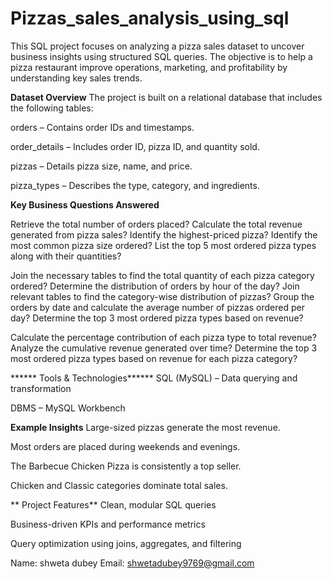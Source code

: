 # Pizzas_sales_analysis_using_sql
This SQL project focuses on analyzing a pizza sales dataset to uncover business insights using structured SQL queries. The objective is to help a pizza restaurant improve operations, marketing, and profitability by understanding key sales trends.

 **Dataset Overview**
The project is built on a relational database that includes the following tables:

orders – Contains order IDs and timestamps.

order_details – Includes order ID, pizza ID, and quantity sold.

pizzas – Details pizza size, name, and price.

pizza_types – Describes the type, category, and ingredients.

**Key Business Questions Answered**

Retrieve the total number of orders placed?
Calculate the total revenue generated from pizza sales?
Identify the highest-priced pizza?
Identify the most common pizza size ordered?
List the top 5 most ordered pizza types along with their quantities?

Join the necessary tables to find the total quantity of each pizza category ordered?
Determine the distribution of orders by hour of the day?
Join relevant tables to find the category-wise distribution of pizzas?
Group the orders by date and calculate the average number of pizzas ordered per day?
Determine the top 3 most ordered pizza types based on revenue?


Calculate the percentage contribution of each pizza type to total revenue?
Analyze the cumulative revenue generated over time?
Determine the top 3 most ordered pizza types based on revenue for each pizza category?

****** Tools & Technologies******
SQL (MySQL) – Data querying and transformation

DBMS – MySQL Workbench 

**Example Insights**
Large-sized pizzas generate the most revenue.

Most orders are placed during weekends and evenings.

The Barbecue Chicken Pizza is consistently a top seller.

Chicken and Classic categories dominate total sales.

** Project Features**
Clean, modular SQL queries

Business-driven KPIs and performance metrics

Query optimization using joins, aggregates, and filtering

Name: shweta dubey Email: shwetadubey9769@gmail.com


